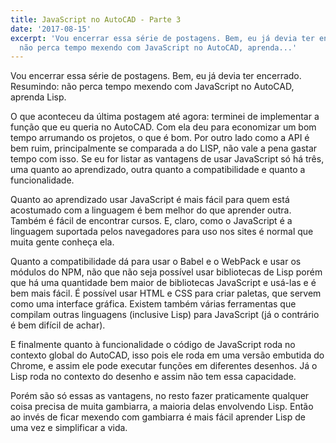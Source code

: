 ```yaml
---
title: JavaScript no AutoCAD - Parte 3
date: '2017-08-15'
excerpt: 'Vou encerrar essa série de postagens. Bem, eu já devia ter encerrado. Resumindo:
  não perca tempo mexendo com JavaScript no AutoCAD, aprenda...'
---
```




Vou encerrar essa série de postagens. Bem, eu já devia ter encerrado. Resumindo: não perca tempo mexendo com JavaScript no AutoCAD, aprenda Lisp.

O que aconteceu da última postagem até agora: terminei de implementar a função que eu queria no AutoCAD. Com ela deu para economizar um bom tempo arrumando os projetos, o que é bom. Por outro lado como a API é bem ruim, principalmente se comparada a do LISP, não vale a pena gastar tempo com isso. Se eu for listar as vantagens de usar JavaScript só há três, uma quanto ao aprendizado, outra quanto a compatibilidade e quanto a funcionalidade.

Quanto ao aprendizado usar JavaScript é mais fácil para quem está acostumado com a linguagem é bem melhor do que aprender outra. Também é fácil de encontrar cursos. E, claro, como o JavaScript é a linguagem suportada pelos navegadores para uso nos sites é normal que muita gente conheça ela.

Quanto a compatibilidade dá para usar o Babel e o WebPack e usar os módulos do NPM, não que não seja possível usar bibliotecas de Lisp porém que há uma quantidade bem maior de bibliotecas JavaScript e usá-las e é bem mais fácil. É possível usar HTML e CSS para criar paletas, que servem como uma interface gráfica. Existem também várias ferramentas que compilam outras linguagens (inclusive Lisp) para JavaScript (já o contrário é bem difícil de achar).

E finalmente quanto à funcionalidade o código de JavaScript roda no contexto global do AutoCAD, isso pois ele roda em uma versão embutida do Chrome, e assim ele pode executar funções em diferentes desenhos. Já o Lisp roda no contexto do desenho e assim não tem essa capacidade.

Porém são só essas as vantagens, no resto fazer praticamente qualquer coisa precisa de muita gambiarra, a maioria delas envolvendo Lisp. Então ao invés de ficar mexendo com gambiarra é mais fácil aprender Lisp de uma vez e simplificar a vida.